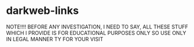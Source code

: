 # darkweb-links
NOTE!!!! BEFORE ANY INVESTIGATION, I NEED TO SAY, ALL THESE STUFF WHICH I PROVIDE IS FOR EDUCATIONAL PURPOSES ONLY SO USE ONLY IN LEGAL MANNER TY FOR YOUR VISIT
